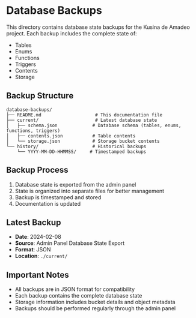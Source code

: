 # Database Backups

This directory contains database state backups for the Kusina de Amadeo project. Each backup includes the complete state of:
- Tables
- Enums
- Functions
- Triggers
- Contents
- Storage

## Backup Structure
```
database-backups/
├── README.md                    # This documentation file
├── current/                     # Latest database state
│   ├── schema.json             # Database schema (tables, enums, functions, triggers)
│   ├── contents.json           # Table contents
│   └── storage.json            # Storage bucket contents
└── history/                    # Historical backups
    └── YYYY-MM-DD-HHMMSS/     # Timestamped backups
```

## Backup Process
1. Database state is exported from the admin panel
2. State is organized into separate files for better management
3. Backup is timestamped and stored
4. Documentation is updated

## Latest Backup
- **Date**: 2024-02-08
- **Source**: Admin Panel Database State Export
- **Format**: JSON
- **Location**: `./current/`

## Important Notes
- All backups are in JSON format for compatibility
- Each backup contains the complete database state
- Storage information includes bucket details and object metadata
- Backups should be performed regularly through the admin panel
